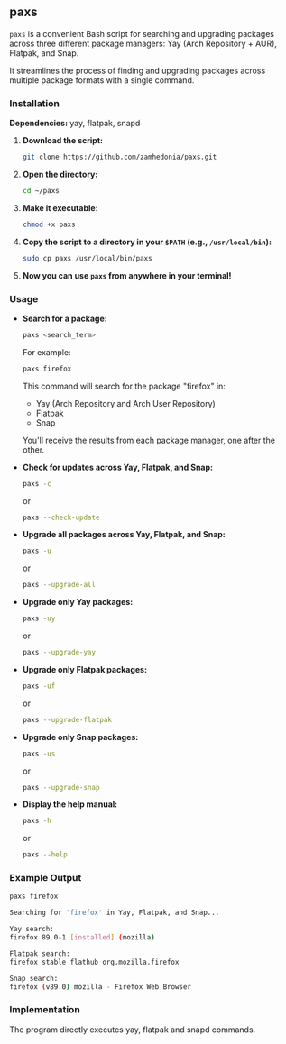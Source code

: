 ## paxs

`paxs` is a convenient Bash script for searching and upgrading packages across three different package managers: Yay (Arch Repository + AUR), Flatpak, and Snap.

It streamlines the process of finding and upgrading packages across multiple package formats with a single command.

### Installation
**Dependencies:** yay, flatpak, snapd

1. **Download the script:**
   ```bash
   git clone https://github.com/zamhedonia/paxs.git
   ```
   
2. **Open the directory:**
   ```bash
   cd ~/paxs
   ```
   
3. **Make it executable:**
   ```bash
   chmod +x paxs
   ```

4. **Copy the script to a directory in your `$PATH` (e.g., `/usr/local/bin`):**
   ```bash
   sudo cp paxs /usr/local/bin/paxs
   ```

5. **Now you can use `paxs` from anywhere in your terminal!**

### Usage

- **Search for a package:**
  ```bash
  paxs <search_term>
  ```
  For example:
  ```bash
  paxs firefox
  ```
  This command will search for the package "firefox" in:
  - Yay (Arch Repository and Arch User Repository)
  - Flatpak
  - Snap

  You'll receive the results from each package manager, one after the other.

- **Check for updates across Yay, Flatpak, and Snap:**
  ```bash
  paxs -c
  ```
  or
  ```bash
  paxs --check-update
  ```

- **Upgrade all packages across Yay, Flatpak, and Snap:**
  ```bash
  paxs -u
  ```
  or
  ```bash
  paxs --upgrade-all
  ```

- **Upgrade only Yay packages:**
  ```bash
  paxs -uy
  ```
  or
  ```bash
  paxs --upgrade-yay
  ```

- **Upgrade only Flatpak packages:**
  ```bash
  paxs -uf
  ```
  or
  ```bash
  paxs --upgrade-flatpak
  ```

- **Upgrade only Snap packages:**
  ```bash
  paxs -us
  ```
  or
  ```bash
  paxs --upgrade-snap
  ```

- **Display the help manual:**
  ```bash
  paxs -h
  ```
  or
  ```bash
  paxs --help
  ```

### Example Output

```bash
paxs firefox
```
```bash
Searching for 'firefox' in Yay, Flatpak, and Snap...

Yay search:
firefox 89.0-1 [installed] (mozilla)

Flatpak search:
firefox stable flathub org.mozilla.firefox

Snap search:
firefox (v89.0) mozilla - Firefox Web Browser
```

### Implementation

The program directly executes yay, flatpak and snapd commands.
